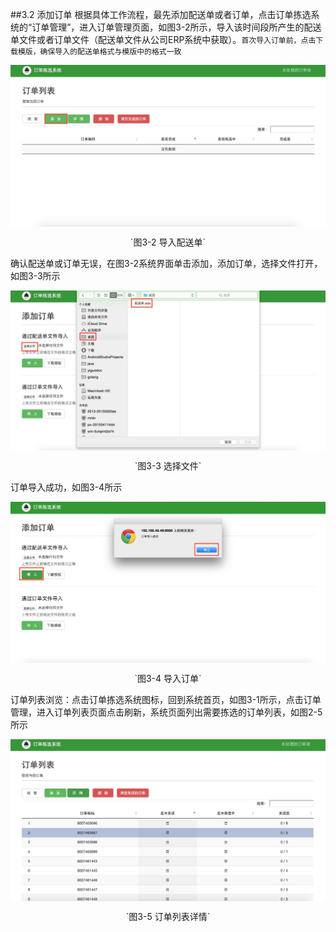 ##3.2 添加订单
根据具体工作流程，最先添加配送单或者订单，点击订单拣选系统的“订单管理”，进入订单管理页面，如图3-2所示，导入该时间段所产生的配送单文件或者订单文件（配送单文件从公司ERP系统中获取）。`首次导入订单前，点击下载模版，确保导入的配送单格式与模版中的格式一致`

<img src="images/订单列表.png" width = "" height = "" alt="拣选系统" align=center />
 <p align=center> `图3-2 导入配送单` </p>
 
 确认配送单或订单无误，在图3-2系统界面单击添加，添加订单，选择文件打开，如图3-3所示
 
 <img src="images/添加订单.png" width = "" height = "" alt="拣选系统" align=center />
 <p align=center> `图3-3 选择文件` </p>
 
 订单导入成功，如图3-4所示
 
 <img src="images/订单导入成功.png" width = "" height = "" alt="拣选系统" align=center />
 <p align=center> `图3-4 导入订单` </p>
 
 订单列表浏览：点击订单拣选系统图标，回到系统首页，如图3-1所示，点击订单管理，进入订单列表页面点击刷新，系统页面列出需要拣选的订单列表，如图2-5所示

<img src="images/订单列表详情.png" width = "" height = "" alt="拣选系统" align=center />
 <p align=center> `图3-5 订单列表详情` </p>